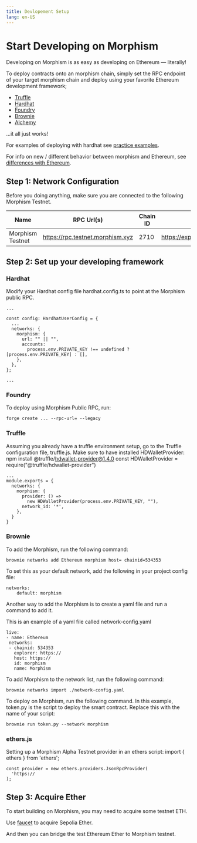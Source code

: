 ```yaml
---
title: Devlopement Setup
lang: en-US
---
```


# Start Developing on Morphism

Developing on Morphism is as easy as developing on Ethereum — literally!

To deploy contracts onto an morphism chain, simply set the RPC endpoint of your target morphism chain and deploy using your favorite Ethereum development framework;

- [Truffle](https://trufflesuite.com/)
- [Hardhat](https://hardhat.org/)
- [Foundry](https://github.com/foundry-rs/foundry)
- [Brownie](https://eth-brownie.readthedocs.io/en/stable/)
- [Alchemy](https://docs.alchemy.com/reference/alchemy-sdk-quickstart)

...it all just works!

For examples of deploying with hardhat see [practice examples](../Practice%20Examples/1-ERC20.md).

For info on new / different behavior between morphism and Ethereum, see [differences with Ethereum](./1-diff.md).

## Step 1: Network Configuration

Before you doing anything, make sure you are connected to the following Morphism Testnet.

| Name                      | RPC Url(s)                            | Chain ID | Block explorer             | Underlying L1 |
| ------------------------- | ------------------------------------- | -------- | -------------------------- | ------------- |
| Morphism Testnet             | https://rpc.testnet.morphism.xyz        | 2710    | https://explorer.testnet.morphism.xyz      | Ethereum      |


## Step 2: Set up your developing framework



### Hardhat

Modify your Hardhat config file hardhat.config.ts to point at the Morphism public RPC.
```
...

const config: HardhatUserConfig = {
  ...
  networks: {
    morphism: {
      url: "" || "",
      accounts:
        process.env.PRIVATE_KEY !== undefined ? [process.env.PRIVATE_KEY] : [],
    },
  },
};

...
```

### Foundry

To deploy using Morphism Public RPC, run:
```
forge create ... --rpc-url= --legacy
```


### Truffle
Assuming you already have a truffle environment setup, go to the Truffle configuration file, truffle.js. Make sure to have installed HDWalletProvider: npm install @truffle/hdwallet-provider@1.4.0
const HDWalletProvider = require("@truffle/hdwallet-provider")

```
...
module.exports = {
  networks: {
    morphism: {
      provider: () =>
        new HDWalletProvider(process.env.PRIVATE_KEY, ""),
      network_id: '*',
    },
  }
}

```

### Brownie

To add the Morphism, run the following command:
```
brownie networks add Ethereum morphism host= chainid=534353
```

To set this as your default network, add the following in your project config file:
```
networks:
    default: morphism    
```

Another way to add the Morphism is to create a yaml file and run a command to add it.

This is an example of a yaml file called network-config.yaml
```
live:
- name: Ethereum
 networks:
 - chainid: 534353
   explorer: https://
   host: https://
   id: morphism
   name: Morphism
```
To add Morphism to the network list, run the following command:
```
brownie networks import ./network-config.yaml
```

To deploy on Morphism, run the following command. In this example, token.py is the script to deploy the smart contract. Replace this with the name of your script:
```
brownie run token.py --network morphism
```

### ethers.js

Setting up a Morphism Alpha Testnet provider in an ethers script:
import { ethers } from 'ethers';

```
const provider = new ethers.providers.JsonRpcProvider(
  'https://
);
```
## Step 3: Acquire Ether

To start building on Morphism, you may need to acquire some testnet ETH. 

Use [faucet](../../quick%20start/faucet) to acquire Sepolia Ether. 

And then you can bridge the test Ethereum Ether to Morphism testnet.